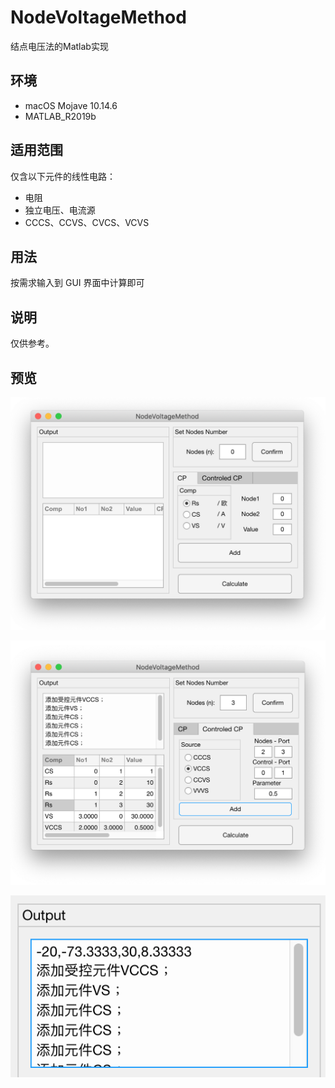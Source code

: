 # NodeVoltageMethod
结点电压法的Matlab实现

## 环境
- macOS Mojave 10.14.6
- MATLAB_R2019b

## 适用范围

仅含以下元件的线性电路：

- 电阻
- 独立电压、电流源
- CCCS、CCVS、CVCS、VCVS

## 用法

按需求输入到 GUI 界面中计算即可

## 说明

仅供参考。

## 预览

![](https://github.com/magicwenli/NodeVoltageMethod/blob/master/%E5%B1%8F%E5%B9%95%E5%BF%AB%E7%85%A7%202019-11-05%2019.29.09.png?raw=true)

![](https://github.com/magicwenli/NodeVoltageMethod/blob/master/%E5%B1%8F%E5%B9%95%E5%BF%AB%E7%85%A7%202019-11-05%2019.30.46.png?raw=true)

![](https://github.com/magicwenli/NodeVoltageMethod/blob/master/%E5%B1%8F%E5%B9%95%E5%BF%AB%E7%85%A7%202019-11-05%2019.31.06.png?raw=true)
